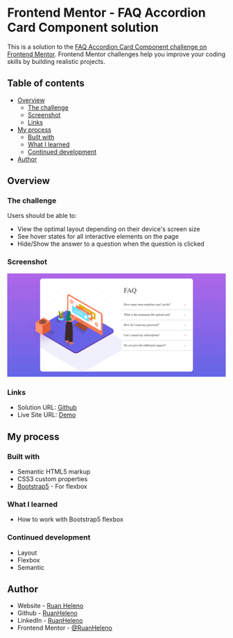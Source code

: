 # Frontend Mentor - FAQ Accordion Card Component solution

This is a solution to the [FAQ Accordion Card Component challenge on Frontend Mentor](https://www.frontendmentor.io/challenges/faq-accordion-card-XlyjD0Oam). Frontend Mentor challenges help you improve your coding skills by building realistic projects. 

## Table of contents

- [Overview](#overview)
  - [The challenge](#the-challenge)
  - [Screenshot](#screenshot)
  - [Links](#links)
- [My process](#my-process)
  - [Built with](#built-with)
  - [What I learned](#what-i-learned)
  - [Continued development](#continued-development)
- [Author](#author)

## Overview

### The challenge

Users should be able to:

- View the optimal layout depending on their device's screen size
- See hover states for all interactive elements on the page
- Hide/Show the answer to a question when the question is clicked

### Screenshot

![Project](./images/project.png)

### Links

- Solution URL: [Github](https://github.com/RuanHeleno/FrontEndMentor)
- Live Site URL: [Demo](https://frontendmentorchallengesrh.netlify.app)

## My process

### Built with

- Semantic HTML5 markup
- CSS3 custom properties
- [Bootstrap5](https://getbootstrap.com) - For flexbox

### What I learned

- How to work with Bootstrap5 flexbox

### Continued development

- Layout
- Flexbox
- Semantic

## Author

- Website - [Ruan Heleno](ruanheleno.github.io)
- Github - [RuanHeleno](https://www.github.com/RuanHeleno)
- LinkedIn - [RuanHeleno](https://www.linkedin.com/in/ruanheleno/)
- Frontend Mentor - [@RuanHeleno](https://www.frontendmentor.io/profile/RuanHeleno)